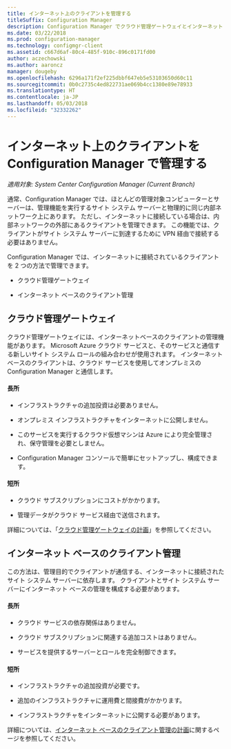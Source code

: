 ```yaml
---
title: インターネット上のクライアントを管理する
titleSuffix: Configuration Manager
description: Configuration Manager でクラウド管理ゲートウェイとインターネット ベースのクライアント管理を使用するクライアント管理について説明します。
ms.date: 03/22/2018
ms.prod: configuration-manager
ms.technology: configmgr-client
ms.assetid: c667d6af-80c4-485f-910c-896c0171fd00
author: aczechowski
ms.author: aaroncz
manager: dougeby
ms.openlocfilehash: 6296a171f2ef225dbbf647eb5e53103650d60c11
ms.sourcegitcommit: 0b0c2735c4ed822731ae069b4cc1380e89e78933
ms.translationtype: HT
ms.contentlocale: ja-JP
ms.lasthandoff: 05/03/2018
ms.locfileid: "32332262"
---
```

# <a name="manage-clients-on-the-internet-with-configuration-manager"></a>インターネット上のクライアントを Configuration Manager で管理する

*適用対象: System Center Configuration Manager (Current Branch)*

通常、Configuration Manager では、ほとんどの管理対象コンピューターとサーバーは、管理機能を実行するサイト システム サーバーと物理的に同じ内部ネットワーク上にあります。 ただし、インターネットに接続している場合は、内部ネットワークの外部にあるクライアントを管理できます。 この機能では、クライアントがサイト システム サーバーに到達するために VPN 経由で接続する必要はありません。

Configuration Manager では、インターネットに接続されているクライアントを 2 つの方法で管理できます。

-   クラウド管理ゲートウェイ

-   インターネット ベースのクライアント管理


## <a name="cloud-management-gateway"></a>クラウド管理ゲートウェイ

クラウド管理ゲートウェイには、インターネットベースのクライアントの管理機能があります。 Microsoft Azure クラウド サービスと、そのサービスと通信する新しいサイト システム ロールの組み合わせが使用されます。 インターネットベースのクライアントは、クラウド サービスを使用してオンプレミスの Configuration Manager と通信します。

#### <a name="advantages"></a>長所  

-   インフラストラクチャの追加投資は必要ありません。  

-   オンプレミス インフラストラクチャをインターネットに公開しません。  

-   このサービスを実行するクラウド仮想マシンは Azure により完全管理され、保守管理を必要としません。  

-   Configuration Manager コンソールで簡単にセットアップし、構成できます。  

#### <a name="disadvantages"></a>短所  

-   クラウド サブスクリプションにコストがかかります。  

-   管理データがクラウド サービス経由で送信されます。  

詳細については、「[クラウド管理ゲートウェイの計画](plan-cloud-management-gateway.md)」を参照してください。  



## <a name="internet-based-client-management"></a>インターネット ベースのクライアント管理

この方法は、管理目的でクライアントが通信する、インターネットに接続されたサイト システム サーバーに依存します。 クライアントとサイト システム サーバーにインターネット ベースの管理を構成する必要があります。

#### <a name="advantages"></a>長所  

-   クラウド サービスの依存関係はありません。  

-   クラウド サブスクリプションに関連する追加コストはありません。  

-   サービスを提供するサーバーとロールを完全制御できます。  

#### <a name="disadvantages"></a>短所  

-   インフラストラクチャの追加投資が必要です。  

-   追加のインフラストラクチャに運用費と間接費がかかります。  

-   インフラストラクチャをインターネットに公開する必要があります。  

詳細については、[インターネット ベースのクライアント管理の計画](plan-internet-based-client-management.md)に関するページを参照してください。  
